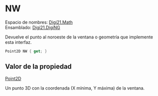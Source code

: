 # NW

Espacio de nombres: [Digi21.Math](/digi3d-net/programacion/.net/referencia/digi21.diging/digi21.math/)  
Ensamblado: [Digi21.DigiNG](/digi3d-net/programacion/.net/referencia/digi21.diging.plugin/digi21.diging/)

Devuelve el punto al noroeste de la ventana o geometría que implemente esta interfaz.

```csharp
Point2D NW { get; }
```

## Valor de la propiedad

[Point2D](/digi3d-net/programacion/.net/referencia/digi21.diging/digi21.math/clases/point2d.md)

Un punto 3D con la coordenada \(X mínima, Y máxima\) de la ventana.

